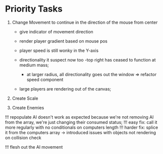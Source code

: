 # Priority Tasks

1) Change Movement to continue in the direction of the mouse from center
    - give indicator of movement direction
    - render player gradient based on mouse pos
    - player speed is still wonky in the Y-axis
    - directionality it suspect now too
        -top right has ceased to function at medium mass;
        - at larger radius, all directionality goes out the window => refactor speed component

    - large players are rendering out of the canvas;

2) Create Scale

3) Create Enemies



!!! repopulate AI doesn't work as expected because we're not removing AI from the array, we're just changing their consumed status;
!!! easy fix: call it more regularly with no conditionals on computers length
!!! harder fix: splice it from the computers array -> introduced issues with objects not rendering on collision check


!!! flesh out the AI movement